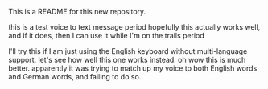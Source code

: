 This is a README for this new repository.

this is a test voice to text message period hopefully this actually works well, and if it does, then I can use it while I'm on the trails period

I'll try this if I am just using the English keyboard without multi-language support. let's see how well this one works instead. oh wow this is much better. apparently it was trying to match up my voice to both English words and German words, and failing to do so.
